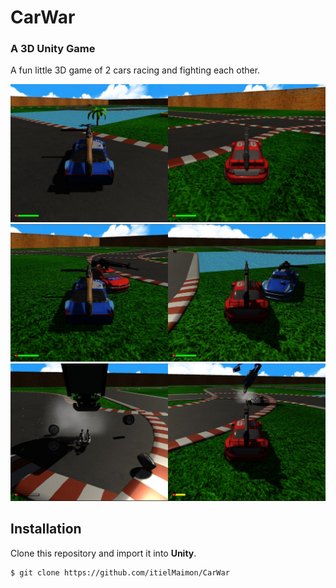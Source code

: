 # CarWar
### A 3D Unity Game

A fun little 3D game of 2 cars racing and fighting each other.

![](CarWar1.jpg)
![](CarWar2.jpg)
![](CarWar3.jpg)

## Installation
Clone this repository and import it into **Unity**.
```bash
$ git clone https://github.com/itielMaimon/CarWar
```
